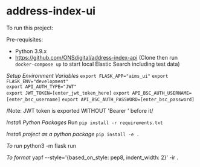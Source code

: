 # address-index-ui

To run this project:

Pre-requisites: 
* Python 3.9.x
* https://github.com/ONSdigital/address-index-api
(Clone then run `docker-compose up` to start local Elastic Search including test data)


*Setup Environment Variables*
`export FLASK_APP="aims_ui"`
`export FLASK_ENV="development"`	
`export API_AUTH_TYPE="JWT"`	
`export JWT_TOKEN=[enter_jwt_token_here]`
`export API_BSC_AUTH_USERNAME=[enter_bsc_username]`
`export API_BSC_AUTH_PASSWORD=[enter_bsc_password]`

/Note: JWT token is exported WITHOUT 'Bearer ' before it/

*Install Python Packages*
Run
`pip install -r requirements.txt`

*Install project as a python package*
`pip install -e .`

*To run*
python3 -m flask run

*To format*
yapf --style='{based_on_style: pep8, indent_width: 2}' -ir .
